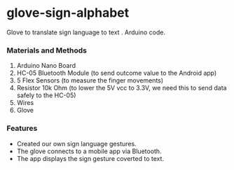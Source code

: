 # glove-sign-alphabet
Glove to translate sign language to text . Arduino code.

### Materials and Methods 
1. Arduino Nano Board
2. HC-05 Bluetooth Module (to send outcome value to the Android app)
3. 5 Flex Sensors (to measure the finger movements)
4. Resistor 10k Ohm (to lower the 5V vcc to 3.3V, we need this to send data safely to the HC-05)
5. Wires
6. Glove

### Features

- Created our own sign language gestures.
- The glove connects to a mobile app via Bluetooth.
- The app displays the sign gesture coverted to text.
